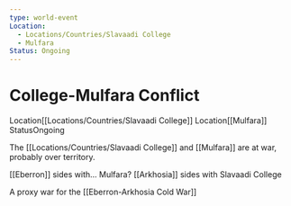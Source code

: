 ```yaml
---
type: world-event
Location:
  - Locations/Countries/Slavaadi College
  - Mulfara
Status: Ongoing
---
```


# College-Mulfara Conflict

<span class="dataview inline-field"><span class="inline-field-key">Location</span><span class="inline-field-value">[[Locations/Countries/Slavaadi College]]</span></span>
<span class="dataview inline-field"><span class="inline-field-key">Location</span><span class="inline-field-value">[[Mulfara]]</span></span>
<span class="dataview inline-field"><span class="inline-field-key">Status</span><span class="inline-field-value">Ongoing</span></span>

The [[Locations/Countries/Slavaadi College]] and [[Mulfara]] are at war, probably over territory.

[[Eberron]] sides with... Mulfara?
[[Arkhosia]] sides with Slavaadi College

A proxy war for the [[Eberron-Arkhosia Cold War]]
